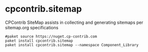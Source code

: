 # cpcontrib.sitemap
CPContrib SiteMap assists in collecting and generating sitemaps per sitemap.org specifications

```
#paket source https://nuget.cp-contrib.com
paket install cpcontrib.sitemap
paket install cpcontrib.sitemap --namespace Component_Library
```
